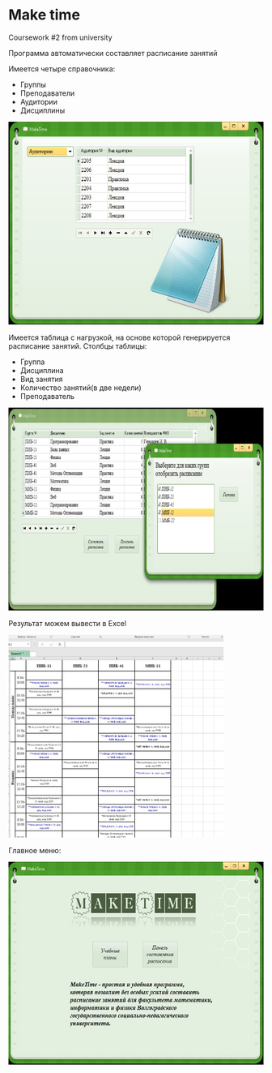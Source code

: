 <h1>Make time</h1>
<p>Coursework #2 from university</p>
<p>Программа автоматически составляет расписание занятий</p>
<p>Имеется четыре справочника:</p>
<ul>
  <li>Группы</li>
  <li>Преподаватели</li>
  <li>Аудитории</li>
  <li>Дисциплины </li>
</ul>
<img height="400px" src="https://raw.githubusercontent.com/Architect38/Make-time/master/public/s2.jpg"/>
<p>Имеется таблица с нагрузкой, на основе которой генерируется расписание занятий. Столбцы таблицы:</p>
<ul>
  <li>Группа</li>
  <li>Дисциплина</li>
  <li>Вид занятия</li>
  <li>Количество занятий(в две недели)</li>
  <li>Преподаватель</li>
</ul>
<img height="400px" src="https://raw.githubusercontent.com/Architect38/Make-time/master/public/s3.jpg"/>
<p>Результат можем вывести в Excel</p>
<img height="400px" src="https://raw.githubusercontent.com/Architect38/Make-time/master/public/s4.jpg"/>
<p>Главное меню:</p>
<img height="400px" src="https://raw.githubusercontent.com/Architect38/Make-time/master/public/s1.jpg"/>
